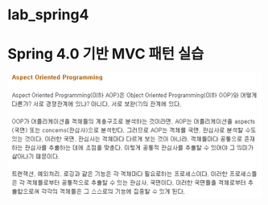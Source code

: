 # lab_spring4

<h1>Spring 4.0 기반 MVC 패턴 실습</h1>
<img src="https://github.com/geundu/lab_spring4/blob/master/images/aop1.gif">

